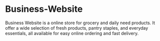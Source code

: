 # Business-Website
Business Website is a online store for grocery and daily need products. It offer a wide selection of fresh products, pantry staples, and everyday essentials, all available for easy online ordering and fast delivery.
